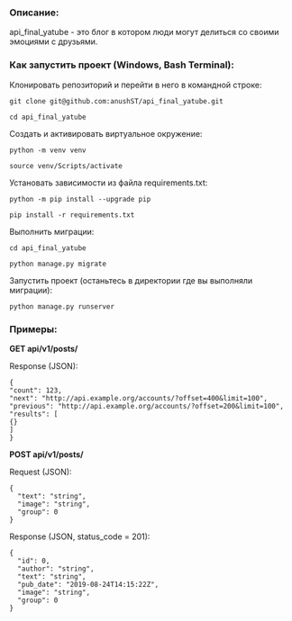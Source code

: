 ### Описание:
api_final_yatube - это блог в котором люди могут делиться со своими эмоциями с друзьями.

### Как запустить проект (Windows, Bash Terminal):
Клонировать репозиторий и перейти в него в командной строке:
```
git clone git@github.com:anushST/api_final_yatube.git
```
```
cd api_final_yatube
```
Создать и активировать виртуальное окружение:
```
python -m venv venv
```
```
source venv/Scripts/activate
```
Установать зависимости из файла requirements.txt:
```
python -m pip install --upgrade pip
```
```
pip install -r requirements.txt
```
Выполнить миграции:
```
cd api_final_yatube
```
```
python manage.py migrate
```
Запустить проект (останьтесь в директории где вы выполняли миграции):
```
python manage.py runserver
```
### Примеры:
**GET api/v1/posts/**  
  
Response (JSON):
```
{
"count": 123,
"next": "http://api.example.org/accounts/?offset=400&limit=100",
"previous": "http://api.example.org/accounts/?offset=200&limit=100",
"results": [
{}
]
}
```
  
**POST api/v1/posts/**  
  
Request (JSON):
```
{
  "text": "string",
  "image": "string",
  "group": 0
}
```
Response (JSON, status_code = 201):
```
{
  "id": 0,
  "author": "string",
  "text": "string",
  "pub_date": "2019-08-24T14:15:22Z",
  "image": "string",
  "group": 0
}
```

